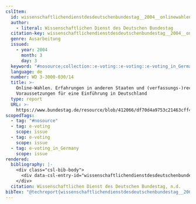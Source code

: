 ```yaml
---
cslItem:
  id: wissenschaftlichendienstdesdeutschenbundestag__2004__onlinewahlen
  author:
    - literal: Wissenschaftlichen Dienst des Deutschen Bundestag
  citation-key: wissenschaftlichendienstdesdeutschenbundestag__2004__onlinewahlen
  genre: Ausarbeitung
  issued:
    - year: 2004
      month: 3
      day: 3
  keyword: "#nosource;collection::e-voting::e-voting::e-voting_in_Germany"
  language: de
  number: WD 3-3000-030/14
  title: >-
    Online-Wahlen. Erfahrungen in anderen Staaten und (verfassungs-)rechtliche
    Voraussetzungen für eine Einführung in Deutschland
  type: report
  URL: >-
    https://www.bundestag.de/resource/blob/412066/df70d4a9753c21463cff4030d510cf06/WD-3-030-14-pdf-data.pdf
scopedTags:
  - tag: "#nosource"
  - tag: e-voting
    scope: issue
  - tag: e-voting
    scope: issue
  - tag: e-voting_in_Germany
    scope: issue
rendered:
  bibliography: |-
    <div class="csl-bib-body">
      <div data-csl-entry-id="wissenschaftlichendienstdesdeutschenbundestag__2004__onlinewahlen" class="csl-entry">Wissenschaftlichen Dienst des Deutschen Bundestag. n.d.. <i>Online-Wahlen. Erfahrungen in anderen Staaten und (verfassungs-)rechtliche Voraussetzungen für eine Einführung in Deutschland</i> (Ausarbeitung WD 3-3000-030/14). https://www.bundestag.de/resource/blob/412066/df70d4a9753c21463cff4030d510cf06/WD-3-030-14-pdf-data.pdf</div>
    </div>
  citation: Wissenschaftlichen Dienst des Deutschen Bundestag, n.d.
bibTex: "@techreport{wissenschaftlichendienstdesdeutschenbundestag__2004__onlinewahlen,\n\tauthor = {{Wissenschaftlichen Dienst des Deutschen Bundestag}},\n\tnumber = {WD 3-3000-030/14},\n\ttitle = {Online-{Wahlen}. {Erfahrungen} in anderen {Staaten} und (verfassungs-)rechtliche {Voraussetzungen} f{\\\" u}r eine {Einf}{\\\" u}hrung in {Deutschland}},\n\ttype = {Ausarbeitung},\n\thowpublished = {https://www.bundestag.de/resource/blob/412066/df70d4a9753c21463cff4030d510cf06/WD-3-030-14-pdf-data.pdf},\n}\n\n"
---
```


